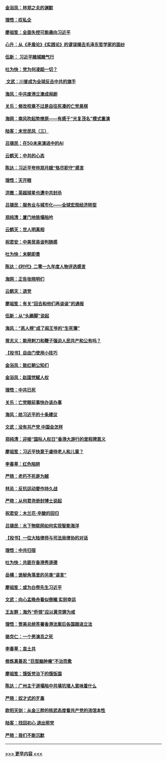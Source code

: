 #### [金浴凤：林郑之夫的渊默](../pages/nsc993/n11737735.md?t=12221255) 
#### [理悟：叹私企](../pages/nsc993/n11737715.md?t=12221255) 
#### [廖祖笙：全面失控可能袭向习近平](../pages/nsc993/n11737704.md?t=12221255) 
#### [心升：从《矛盾论》《实践论》的谬误揭去毛泽东哲学家的面纱](../pages/nsc993/n11736962.md?t=12221255) 
#### [伍新： 习近平赌城赌气行](../pages/nsc993/n11736929.md?t=12221255) 
#### [吐为快：党为何凌蹈一切？](../pages/nsc993/n11736915.md?t=12221255) 
#### [ 文武：川普成为全球反击中共的旗手](../pages/nsc993/n11736882.md?t=12221255) 
#### [海风：中共废港立澳成闹剧](../pages/nsc993/n11735857.md?t=12221255) 
#### [关乐：修改校章不过是自往死凑的亡党臭棋](../pages/nsc993/n11735097.md?t=12221255) 
#### [海网：南风吹起势燎原——有感于“光复茂名”模式重演](../pages/nsc993/n11732308.md?t=12221255) 
#### [陆客：末世民风（三）](../pages/nsc993/n11732211.md?t=12221255) 
#### [吕锡民：在5G未来演进中的AI](../pages/nsc993/n11730010.md?t=12221255) 
#### [云鹤天：中共的心态](../pages/nsc993/n11729906.md?t=12221255) 
#### [陈达：习近平夸林郑月娥“恪尽职守”感言](../pages/nsc993/n11729881.md?t=12221255) 
#### [理悟：天开眼](../pages/nsc993/n11729699.md?t=12221255) 
#### [洪微：英超球星也遭中共封杀](../pages/nsc993/n11727243.md?t=12221255) 
#### [吕锡民：服务业与城市化——全球宏观经济转型](../pages/nsc993/n11725845.md?t=12221255) 
#### [郑纯清：厦门地铁塌陷吟](../pages/nsc993/n11725813.md?t=12221255) 
#### [云鹤天：世人明真相](../pages/nsc993/n11725621.md?t=12221255) 
#### [祝君安：中美贸易谈判随感](../pages/nsc993/n11725609.md?t=12221255) 
#### [吐为快：末朝即景](../pages/nsc993/n11723365.md?t=12221255) 
#### [陈达：《时代》二零一九年度人物评选感言](../pages/nsc993/n11723337.md?t=12221255) 
#### [海网：正告张晓明们](../pages/nsc993/n11723228.md?t=12221255) 
#### [云鹤天：退党](../pages/nsc993/n11723056.md?t=12221255) 
#### [廖祖笙：有关“回去和他们再谈谈”的通报](../pages/nsc993/n11722442.md?t=12221255) 
#### [伍新：从“头踢脚”说起](../pages/nsc993/n11722429.md?t=12221255) 
#### [海风：“恶人榜”成了阎王爷的“生死簿”](../pages/nsc993/n11722272.md?t=12221255) 
#### [胥志义：能用剌刀和鞭子强迫人民共产和公有吗？](../pages/nsc993/n11720569.md?t=12221255) 
#### [【投书】自由门使用小技巧](../pages/nsc993/n11720180.md?t=12221255) 
#### [金浴凤：致红朝公知们](../pages/nsc993/n11720563.md?t=12221255) 
#### [金浴凤：赵国党赋人权](../pages/nsc993/n11720533.md?t=12221255) 
#### [理悟：中共已死](../pages/nsc993/n11720233.md?t=12221255) 
#### [关乐：亡党眼前事快办该办事](../pages/nsc993/n11719160.md?t=12221255) 
#### [海风：给习近平的十条建议](../pages/nsc993/n11717616.md?t=12221255) 
#### [文武：没有共产党 中国会怎样](../pages/nsc993/n11717584.md?t=12221255) 
#### [郑纯清：迎接“国际人权日”香港大游行的里程牌意义](../pages/nsc993/n11717417.md?t=12221255) 
#### [廖祖笙：习近平快意于虐待老人和儿童？](../pages/nsc993/n11715313.md?t=12221255) 
#### [李春草：红色陷阱](../pages/nsc993/n11715029.md?t=12221255) 
#### [严晓：老朽不死是为贼](../pages/nsc993/n11712910.md?t=12221255) 
#### [林忌：反抗运动要作持久战](../pages/nsc993/n11712623.md?t=12221255) 
#### [严晓：从何君尧册封博士说起](../pages/nsc993/n11712465.md?t=12221255) 
#### [祝君安：木兰花·辛酸的回归](../pages/nsc993/n11712381.md?t=12221255) 
#### [吕锡民：水下物联网如何实现智能海洋](../pages/nsc993/n11711158.md?t=12221255) 
#### [【投书】一位大陆律师与司法局律协的对话](../pages/nsc993/n11709675.md?t=12221255) 
#### [理悟：中共归宿](../pages/nsc993/n11710059.md?t=12221255) 
#### [吐为快：共匪在香港秀道德](../pages/nsc993/n11709979.md?t=12221255) 
#### [岳横：诡秘角落里的另类“语言”](../pages/nsc993/n11709792.md?t=12221255) 
#### [廖祖笙：或为白卷先生习近平](../pages/nsc993/n11708330.md?t=12221255) 
#### [文武：向心孟晚舟看似倒楣 实则幸运](../pages/nsc993/n11708236.md?t=12221255) 
#### [王友群：海外“侨领”应以黄克锵为戒](../pages/nsc993/n11706176.md?t=12221255) 
#### [理悟：贺美总统签署香港法案后各国跟进立法](../pages/nsc993/n11706853.md?t=12221255) 
#### [骆克仁：一个男演员之死](../pages/nsc993/n11706677.md?t=12221255) 
#### [李春草：哀土共](../pages/nsc993/n11706255.md?t=12221255) 
#### [修炼真善忍 “巨型脑肿瘤”不治而愈](../pages/nsc993/n11705340.md?t=12221255) 
#### [廖祖笙：饿饭党治下的饿饭国](../pages/nsc993/n11705085.md?t=12221255) 
#### [陈达：广州主干道塌陷中共填坑埋人意味着什么](../pages/nsc993/n11705046.md?t=12221255) 
#### [严晓：奴才式的歹毒](../pages/nsc993/n11704826.md?t=12221255) 
#### [欧阳天剑：从金三胖的核武态度看共产党的流氓本性](../pages/nsc993/n11702238.md?t=12221255) 
#### [陆客：找回初心 退出邪党](../pages/nsc993/n11702213.md?t=12221255) 
#### [严晓：我们不能沉默](../pages/nsc993/n11702110.md?t=12221255) 

----
#### [ >>> 更早内容 <<< ](../indexes/nsc993-earlier.md)
